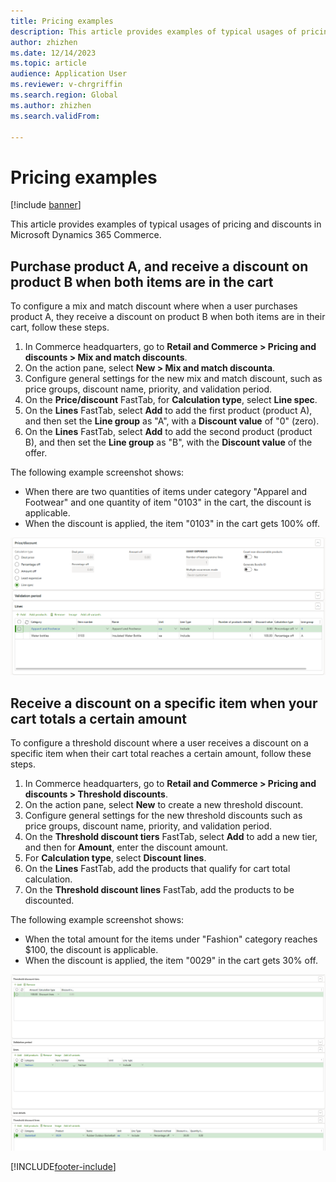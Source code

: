 ```yaml
---
title: Pricing examples
description: This article provides examples of typical usages of pricing and discounts in Microsoft Dynamics 365 Commerce.
author: zhizhen
ms.date: 12/14/2023
ms.topic: article
audience: Application User
ms.reviewer: v-chrgriffin
ms.search.region: Global
ms.author: zhizhen
ms.search.validFrom:

---
```


# Pricing examples

[!include [banner](../includes/banner.md)]

This article provides examples of typical usages of pricing and discounts in Microsoft Dynamics 365 Commerce.

## Purchase product A, and receive a discount on product B when both items are in the cart

To configure a mix and match discount where when a user purchases product A, they receive a discount on product B when both items are in their cart, follow these steps.

1. In Commerce headquarters, go to **Retail and Commerce \> Pricing and discounts \> Mix and match discounts**.
1. On the action pane, select **New \> Mix and match discounta**.
1. Configure general settings for the new mix and match discount, such as price groups, discount name, priority, and validation period.
1. On the **Price/discount** FastTab, for **Calculation type**, select **Line spec**.
1. On the **Lines** FastTab, select **Add** to add the first product (product A), and then set the **Line group** as "A", with a **Discount value** of "0" (zero).
1. On the **Lines** FastTab, select **Add** to add the second product (product B), and then set the **Line group** as "B", with the **Discount value** of the offer.

The following example screenshot shows:
- When there are two quantities of items under category "Apparel and Footwear" and one quantity of item "0103" in the cart, the discount is applicable.
- When the discount is applied, the item "0103" in the cart gets 100% off.

![Purchase product A, and receive a discount on product B when both items are in your cart](./media/mix-and-match-sample-1.png)

## Receive a discount on a specific item when your cart totals a certain amount

To configure a threshold discount where a user receives a discount on a specific item when their cart total reaches a certain amount, follow these steps.

1. In Commerce headquarters, go to **Retail and Commerce \> Pricing and discounts \> Threshold discounts**.
1. On the action pane, select **New** to create a new threshold discount.
1. Configure general settings for the new threshold discounts such as price groups, discount name, priority, and validation period.
1. On the **Threshold discount tiers** FastTab, select **Add** to add a new tier, and then for **Amount**, enter the discount amount.
1. For **Calculation type**, select **Discount lines**.
1. On the **Lines** FastTab, add the products that qualify for cart total calculation.
1. On the **Threshold discount lines** FastTab, add the products to be discounted.

The following example screenshot shows:
- When the total amount for the items under "Fashion" category reaches $100, the discount is applicable.
- When the discount is applied, the item "0029" in the cart gets 30% off.

![threshold sample 1](./media/threshold-sample-1.png)

[!INCLUDE[footer-include](../includes/footer-banner.md)]
